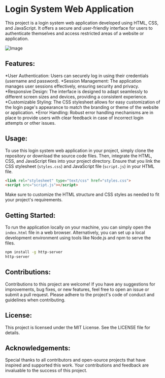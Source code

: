 # Login System Web Application

This project is a login system web application developed using HTML, CSS, and JavaScript. It offers a secure and user-friendly interface for users to authenticate themselves and access restricted areas of a website or application. 

![Image](/System-Login/Images/Login.png)

## Features:
*User Authentication: Users can securely log in using their credentials (username and password).
*Session Management: The application manages user sessions effectively, ensuring security and privacy.
*Responsive Design: The interface is designed to adapt seamlessly to different screen sizes and devices, providing a consistent experience.
*Customizable Styling: The CSS stylesheet allows for easy customization of the login page's appearance to match the branding or theme of the website or application.
*Error Handling: Robust error handling mechanisms are in place to provide users with clear feedback in case of incorrect login attempts or other issues.

## Usage:
To use this login system web application in your project, simply clone the repository or download the source code files. Then, integrate the HTML, CSS, and JavaScript files into your project directory. Ensure that you link the CSS stylesheet (`styles.css`) and JavaScript file (`script.js`) in your HTML file.

```html
<link rel="stylesheet" type="text/css" href="styles.css">
<script src="script.js"></script>
```
Make sure to customize the HTML structure and CSS styles as needed to fit your project's requirements.

## Getting Started:
To run the application locally on your machine, you can simply open the `index.html` file in a web browser. Alternatively, you can set up a local development environment using tools like Node.js and npm to serve the files.

```bash
npm install -g http-server 
http-server
```

## Contributions:
Contributions to this project are welcome! If you have any suggestions for improvements, bug fixes, or new features, feel free to open an issue or submit a pull request. Please adhere to the project's code of conduct and guidelines when contributing.

## License:
This project is licensed under the MIT License. See the LICENSE file for details.

## Acknowledgements:
Special thanks to all contributors and open-source projects that have inspired and supported this work. Your contributions and feedback are invaluable to the success of this project.

